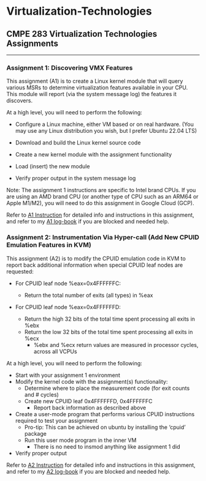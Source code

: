 # Virtualization-Technologies

## CMPE 283 Virtualization Technologies Assignments

---

### Assignment 1: Discovering VMX Features

This assignment (A1) is to create a Linux kernel module that will query various MSRs to determine virtualization features available in your CPU. This module will report (via the system message log) the features it discovers.

At a high level, you will need to perform the following:

* Configure a Linux machine, either VM based or on real hardware. (You may use any Linux distribution you wish, but I prefer Ubuntu 22.04 LTS)

* Download and build the Linux kernel source code

* Create a new kernel module with the assignment functionality

* Load (insert) the new module

* Verify proper output in the system message log

Note: The assignment 1 instructions are specific to Intel brand CPUs. If you are using an AMD brand CPU (or another type of CPU such as an ARM64 or Apple M1/M2), you will need to do this assignment in Google Cloud (GCP).

Refer to [A1 Instruction](A1/283_Assignment1-F22.pdf) for detailed info and instructions in this assignment, and refer to my [A1 log-book](A1/A1-log-book.txt) if you are blocked and needed help.

### Assignment 2: Instrumentation Via Hyper-call (Add New CPUID Emulation Features in KVM)

This assignment (A2) is to modify the CPUID emulation code in KVM to report back additional information
when special CPUID leaf nodes are requested:

* For CPUID leaf node %eax=0x4FFFFFFC:
    * Return the total number of exits (all types) in %eax

* For CPUID leaf node %eax=0x4FFFFFFD:
    * Return the high 32 bits of the total time spent processing all exits in %ebx
    * Return the low 32 bits of the total time spent processing all exits in %ecx
        * %ebx and %ecx return values are measured in processor cycles, across all VCPUs

At a high level, you will need to perform the following:
* Start with your assignment 1 environment
* Modify the kernel code with the assignment(s) functionality:
    * Determine where to place the measurement code (for exit counts and # cycles)
    * Create new CPUID leaf 0x4FFFFFFD, 0x4FFFFFFC
        * Report back information as described above
* Create a user-mode program that performs various CPUID instructions required to test your
  assignment
    * Pro-tip: This can be achieved on ubuntu by installing the ‘cpuid’ package
    * Run this user mode program in the inner VM
        * There is no need to insmod anything like assignment 1 did
* Verify proper output

Refer to [A2 Instruction](source/283_Assignment2-3_F22.pdf) for detailed info and instructions in this assignment, and refer to my [A2 log-book](A2-log-book.txt) if you are blocked and needed help.
